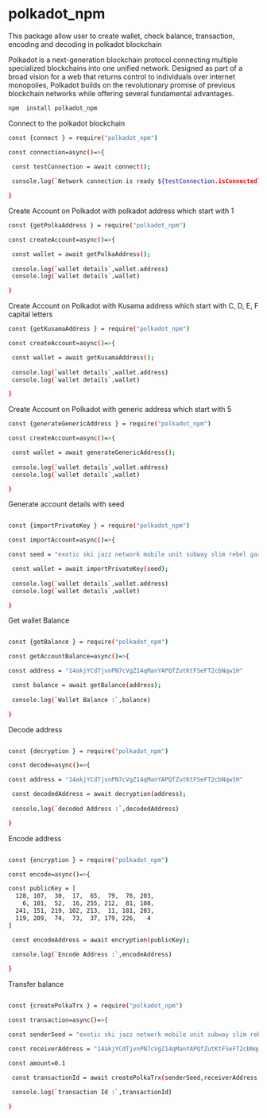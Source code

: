 # polkadot_npm
This package allow user to create wallet, check balance, transaction, encoding and decoding in polkadot blockchain

Polkadot is a next-generation blockchain protocol connecting multiple specialized blockchains into one unified network. Designed as part of a broad vision for a web that returns control to individuals over internet monopolies, Polkadot builds on the revolutionary promise of previous blockchain networks while offering several fundamental advantages.

```sh 
npm  install polkadot_npm 
```

Connect to the polkadot blockchain

```sh
const {connect } = require("polkadot_npm")

const connection=async()=>{

 const testConnection = await connect();
 
 console.log(`Network connection is ready ${testConnection.isConnected}`)

}
```

Create Account on Polkadot with polkadot address which start with 1

```sh
const {getPolkaAddress } = require("polkadot_npm")

const createAccount=async()=>{

 const wallet = await getPolkaAddress();
 
 console.log(`wallet details`,wallet.address)
 console.log(`wallet details`,wallet)

}
```


Create Account on Polkadot with Kusama address which start with C, D, E, F capital letters

```sh
const {getKusamaAddress } = require("polkadot_npm")

const createAccount=async()=>{

 const wallet = await getKusamaAddress();
 
 console.log(`wallet details`,wallet.address)
 console.log(`wallet details`,wallet)

}
```


Create Account on Polkadot with generic address which start with 5

```sh
const {generateGenericAddress } = require("polkadot_npm")

const createAccount=async()=>{

 const wallet = await generateGenericAddress();
 
 console.log(`wallet details`,wallet.address)
 console.log(`wallet details`,wallet)

}
```

Generate account details with seed 

```sh

const {importPrivateKey } = require("polkadot_npm")

const importAccount=async()=>{

const seed = "exotic ski jazz network mobile unit subway slim rebel garbage milk fringe"

 const wallet = await importPrivateKey(seed);
 
 console.log(`wallet details`,wallet.address)
 console.log(`wallet details`,wallet)

}
```

Get wallet Balance 

```sh

const {getBalance } = require("polkadot_npm")

const getAccountBalance=async()=>{

const address = "14akjYCdTjvnPN7cVgZ14qManYAPQfZutKtFSeFT2cbNqw1H"

 const balance = await getBalance(address);
 
 console.log(`Wallet Balance :`,balance)

}
```

Decode address 

```sh

const {decryption } = require("polkadot_npm")

const decode=async()=>{

const address = "14akjYCdTjvnPN7cVgZ14qManYAPQfZutKtFSeFT2cbNqw1H"

 const decodedAddress = await decryption(address);
 
 console.log(`decoded Address :`,decodedAddress)

}
```

Encode address 

```sh

const {encryption } = require("polkadot_npm")

const encode=async()=>{

const publicKey = [
  128, 107,  30,  17,  65,  79,  76, 203,
    6, 101,  52,  16, 255, 212,  81, 108,
  241, 151, 219, 102, 213,  11, 181, 203,
  119, 209,  74,  73,  37, 179, 226,   4
]

 const encodeAddress = await encryption(publicKey);
 
 console.log(`Encode Address :`,encodeAddress)

}
```

Transfer balance 

```sh

const {createPolkaTrx } = require("polkadot_npm")

const transaction=async()=>{

const senderSeed = "exotic ski jazz network mobile unit subway slim rebel garbage milk fringe"

const receiverAddress = "14akjYCdTjvnPN7cVgZ14qManYAPQfZutKtFSeFT2cbNqw1H"

const amount=0.1

 const transactionId = await createPolkaTrx(senderSeed,receiverAddress,amount);
 
 console.log(`transaction Id :`,transactionId)

}
```
